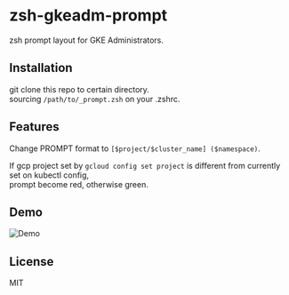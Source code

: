 # zsh-gkeadm-prompt

zsh prompt layout for GKE Administrators.

## Installation

git clone this repo to certain directory.  
sourcing `/path/to/_prompt.zsh` on your .zshrc.

## Features

Change PROMPT format to `[$project/$cluster_name] ($namespace)`.  

If gcp project set by `gcloud config set project` is different from currently set on kubectl config,   
prompt become red, otherwise green.

## Demo

![Demo](https://github.com/katsew/zsh-gkeadm-prompt/blob/master/prompt.gif)
      
## License

MIT
